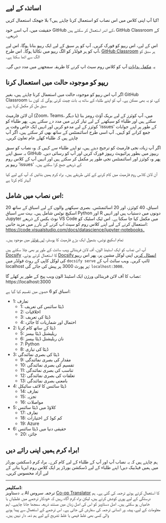 <!--
CO_OP_TRANSLATOR_METADATA:
{
  "original_hash": "f7440be10c17a8a9262713af3d2818a9",
  "translation_date": "2025-09-06T19:52:40+00:00",
  "source_file": "for-teachers.md",
  "language_code": "ur"
}
-->
## اساتذہ کے لیے

کیا آپ اپنی کلاس میں اس نصاب کو استعمال کرنا چاہتے ہیں؟ بلا جھجک استعمال کریں!

حقیقت میں، آپ اسے خود GitHub کے اندر استعمال کر سکتے ہیں، GitHub Classroom کے ذریعے۔

اس کے لیے، اس ریپو کو فورک کریں۔ آپ کو ہر سبق کے لیے ایک ریپو بنانا ہوگا، اس لیے آپ کو ہر فولڈر کو الگ ریپو میں نکالنا ہوگا۔ اس طرح، [GitHub Classroom](https://classroom.github.com/classrooms) ہر سبق کو الگ سے اٹھا سکتا ہے۔

یہ [مکمل ہدایات](https://github.blog/2020-03-18-set-up-your-digital-classroom-with-github-classroom/) آپ کو کلاس روم سیٹ اپ کرنے کا طریقہ سمجھنے میں مدد دیں گی۔

## ریپو کو موجودہ حالت میں استعمال کرنا

اگر آپ اس ریپو کو موجودہ حالت میں استعمال کرنا چاہتے ہیں، بغیر GitHub Classroom کے، تو یہ بھی ممکن ہے۔ آپ کو اپنے طلباء کے ساتھ یہ بات چیت کرنی ہوگی کہ کون سا سبق مل کر مکمل کرنا ہے۔

آن لائن فارمیٹ (Zoom، Teams، یا دیگر) میں، آپ کوئزز کے لیے بریک آؤٹ رومز بنا سکتے ہیں اور طلباء کو سیکھنے کے لیے تیار کرنے میں مدد دے سکتے ہیں۔ پھر طلباء کو کوئزز کے لیے مدعو کریں اور انہیں ایک خاص وقت پر 'issues' کے طور پر اپنے جوابات جمع کرانے کو کہیں۔ آپ اسی طرح اسائنمنٹس کے ساتھ بھی کر سکتے ہیں، اگر آپ چاہتے ہیں کہ طلباء کھلے عام تعاون کریں۔

اگر آپ زیادہ نجی فارمیٹ کو ترجیح دیتے ہیں، تو اپنے طلباء سے کہیں کہ وہ نصاب کو سبق بہ سبق اپنے GitHub ریپوز میں بطور پرائیویٹ ریپوز فورک کریں اور آپ کو رسائی دیں۔ پھر وہ کوئزز اور اسائنمنٹس نجی طور پر مکمل کر سکتے ہیں اور انہیں آپ کے کلاس روم ریپو پر 'issues' کے ذریعے جمع کرا سکتے ہیں۔

آن لائن کلاس روم فارمیٹ میں کام کرنے کے کئی طریقے ہیں۔ براہ کرم ہمیں بتائیں کہ آپ کے لیے کیا بہتر کام کرتا ہے!

## اس نصاب میں شامل:

20 اسباق، 40 کوئزز، اور 20 اسائنمنٹس۔ بصری سیکھنے والوں کے لیے اسباق کے ساتھ اسکیچ نوٹس شامل ہیں۔ بہت سے اسباق Python اور R دونوں میں دستیاب ہیں اور انہیں Jupyter نوٹ بکس کے ذریعے VS Code میں مکمل کیا جا سکتا ہے۔ اس ٹیک اسٹیک کو استعمال کرنے کے لیے اپنے کلاس روم کو سیٹ اپ کرنے کے بارے میں مزید جانیں: https://code.visualstudio.com/docs/datascience/jupyter-notebooks۔

تمام اسکیچ نوٹس، بشمول ایک بڑے فارمیٹ کا پوسٹر، [اس فولڈر](../../sketchnotes) میں موجود ہیں۔

آپ اس نصاب کو ایک اسٹینڈ الون، آف لائن فرینڈلی ویب سائٹ کے طور پر بھی چلا سکتے ہیں [Docsify](https://docsify.js.org/#/) کا استعمال کرتے ہوئے۔ [Docsify انسٹال کریں](https://docsify.js.org/#/quickstart) اپنی لوکل مشین پر، پھر اس ریپو کی لوکل کاپی کے روٹ فولڈر میں `docsify serve` ٹائپ کریں۔ ویب سائٹ آپ کے localhost پر پورٹ 3000 پر پیش کی جائے گی: `localhost:3000`۔

نصاب کا آف لائن فرینڈلی ورژن ایک اسٹینڈ الون ویب پیج کے طور پر کھلے گا: https://localhost:3000

اسباق کو 6 حصوں میں تقسیم کیا گیا ہے:

- 1: تعارف
    - 1: ڈیٹا سائنس کی تعریف
    - 2: اخلاقیات
    - 3: ڈیٹا کی تعریف
    - 4: احتمال اور شماریات کا جائزہ
- 2: ڈیٹا کے ساتھ کام کرنا
    - 5: ریلیشنل ڈیٹا بیسز
    - 6: نان ریلیشنل ڈیٹا بیسز
    - 7: Python
    - 8: ڈیٹا کی تیاری
- 3: ڈیٹا کی بصری نمائندگی
    - 9: مقدار کی بصری نمائندگی
    - 10: تقسیم کی بصری نمائندگی
    - 11: تناسب کی بصری نمائندگی
    - 12: تعلقات کی بصری نمائندگی
    - 13: بامعنی بصری نمائندگی
- 4: ڈیٹا سائنس کا لائف سائیکل
    - 14: تعارف
    - 15: تجزیہ
    - 16: مواصلات
- 5: کلاؤڈ میں ڈیٹا سائنس
    - 17: تعارف
    - 18: کم کوڈ کے اختیارات
    - 19: Azure
- 6: حقیقی دنیا میں ڈیٹا سائنس
    - 20: جائزہ

## براہ کرم ہمیں اپنی رائے دیں!

ہم چاہتے ہیں کہ یہ نصاب آپ اور آپ کے طلباء کے لیے کام کرے۔ براہ کرم ڈسکشن بورڈز میں ہمیں فیڈبیک دیں! اپنے طلباء کے لیے ڈسکشن بورڈز پر ایک کلاس روم ایریا بنانے کے لیے آزاد محسوس کریں۔

---

**ڈسکلیمر**:  
یہ دستاویز AI ترجمہ سروس [Co-op Translator](https://github.com/Azure/co-op-translator) کا استعمال کرتے ہوئے ترجمہ کی گئی ہے۔ ہم درستگی کے لیے پوری کوشش کرتے ہیں، لیکن براہ کرم آگاہ رہیں کہ خودکار ترجمے میں غلطیاں یا خامیاں ہو سکتی ہیں۔ اصل دستاویز کو اس کی اصل زبان میں مستند ذریعہ سمجھا جانا چاہیے۔ اہم معلومات کے لیے، پیشہ ور انسانی ترجمہ کی سفارش کی جاتی ہے۔ اس ترجمے کے استعمال سے پیدا ہونے والی کسی بھی غلط فہمی یا غلط تشریح کے لیے ہم ذمہ دار نہیں ہیں۔